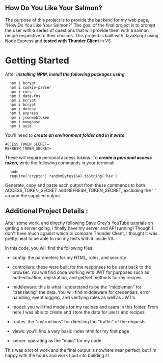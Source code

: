 ## How Do You Like Your Salmon? 

The purpose of this project is to provide the backend for my web page, "How Do You Like Your Salmon?" The goal of the final project is to prompt the user with a series of questions that will provide them with a salmon recipe respective to their choices. This project is built with JavaScript using Node Express and **tested with Thunder Client** in VS. 

# Getting Started

After **_installing NPM, install the following packages using_**:
  ```   
    npm i bcrypt
    npm i cookie-parser
    npm i cors
    npm i date-fns
    npm i bcrypt
    npm i bcrypt
    npm i dotenv
    npm i express
    npm i jsonwebtoken
    npm i mongoose
    npm i uuid
   ```
    
You'll need to **_create an environment folder and in it write_**:
    
    ACCESS_TOKEN_SECRET=
    REFRESH_TOKEN_SECRET=
    
These will require personal access tokens. To **_create a personal access token,_** write the following commands in your terminal:
  ```
    node
    require('crypto').randomBytes(64).toString('hex')
  ```
Generate, copy and paste each output from these commands to both ACCESS_TOKEN_SECRET and REFRESH_TOKEN_SECRET, excluding the ' ' around the supplied output.
    
   
    
## Additional Project Details : 

After some work, and directly following Dave Grey's YouTube tutorials on getting a server going, I finally have my server and API running! Though I don't have much against which to compare Thunder Client, I thought it was pretty neat to be able to run my tests with it inside VS.

In this code, you will find the following files:

  - config: the parameters for my HTML, roles, and security
  
  - controllers: these were built for the responses to be sent back to the browser. You will find code working with JWT for purposes such as authentication, registration, and get/set methods for my recipes
  
  - middleware: this is what I understand to be the "middleman" for "translating" the data. You will find middleware for credentials, error handling, event logging, and verifying roles as well as JWT's. 
  
  - model: you will find models for my recipes and users in this folder. From here I was able to create and store the data for users and recipes. 

  - routes: the "instructions" for directing the "traffic" of the requests

  - views: you'll find a very basic index html for my first page

  - server: operating as the "main" for my code


This was a lot of work and the final output is nowhere near perfect, but I'm happy with the hours and work I put into building it! 

